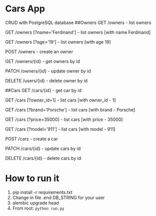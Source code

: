 # Cars App
CRUD with PostgreSQL database
##Owners
GET /owners - list owners

GET /owners [?name='Ferdinand']  - list owners [with name Ferdinand]

GET /owners [?age='19']  - list owners [with age 19]

POST /owners  - create an owner

GET /owners/{id}  - get owners by id

PATCH /owners/{id}  - update owner by id

DELETE /users/{id}  - delete owner by id

##Cars
GET /cars/{id}  - get car by id

GET /cars [?owner_id=1] - list cars [with owner_id - 1]

GET /cars [?brand='Porsche'] - list cars [with brand - Porsche]

GET /cars [?price=35000] - list cars [with price - 35000]

GET /cars [?model='911'] - list cars [with model - 911]

POST /cars  - create a car

PATCH /cars/{id}  - update cars by id

DELETE /cars/{id}  - delete cars by id



# How to run it
1. pip install -r requirements.txt
2. Change in file .end DB_STRING for your user
3. alembic upgrade head
4. From root:
```python run.py```
